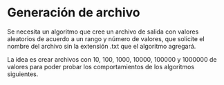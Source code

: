 # Generación de archivo
Se necesita un algoritmo que cree un archivo de salida con valores aleatorios de acuerdo a un rango y número de valores, que solicite el nombre del archivo sin la extensión .txt que el algoritmo agregará.

La idea es crear archivos con 10, 100, 1000, 10000, 100000 y 1000000 de valores para poder probar los comportamientos de los algoritmos siguientes.
